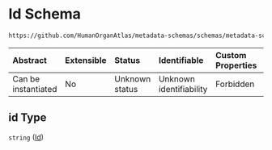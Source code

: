 # Id Schema

```txt
https://github.com/HumanOrganAtlas/metadata-schemas/schemas/metadata-schemas.json#/$defs/Donor/properties/id
```



| Abstract            | Extensible | Status         | Identifiable            | Custom Properties | Additional Properties | Access Restrictions | Defined In                                                                   |
| :------------------ | :--------- | :------------- | :---------------------- | :---------------- | :-------------------- | :------------------ | :--------------------------------------------------------------------------- |
| Can be instantiated | No         | Unknown status | Unknown identifiability | Forbidden         | Allowed               | none                | [metadata-schema.json\*](../out/metadata-schema.json "open original schema") |

## id Type

`string` ([Id](metadata-schema-defs-donor-properties-id.md))

